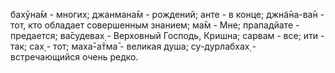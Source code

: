 бахӯна̄м - многих; джанмана̄м - рождений; анте - в конце; джн̃а̄на-ва̄н - тот, кто обладает совершенным знанием; ма̄м - Мне; прападйате - предается; ва̄судевах̣ - Верховный Господь, Кришна; сарвам - все; ити - так; сах̣ - тот; маха̄-а̄тма̄ - великая душа; су-дурлабхах̣ - встречающийся очень редко.